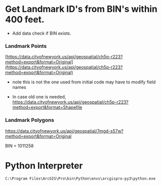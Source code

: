# Get Landmark ID's from BIN's within 400 feet. 

* Add data check if BIN exists.

### Landmark Points
[https://data.cityofnewyork.us/api/geospatial/ch5p-r223?method=export&format=Original](https://data.cityofnewyork.us/api/geospatial/ch5p-r223?method=export&format=Original)
- note this is not the one used from initial code may have to modify field names

* In case old one is needed, https://data.cityofnewyork.us/api/geospatial/ch5p-r223?method=export&format=Shapefile

### Landmark Polygons

https://data.cityofnewyork.us/api/geospatial/7mgd-s57w?method=export&format=Original


BIN = 1011258



# Python Interpreter

`C:\Program Files\ArcGIS\Pro\bin\Python\envs\arcgispro-py3\python.exe`
